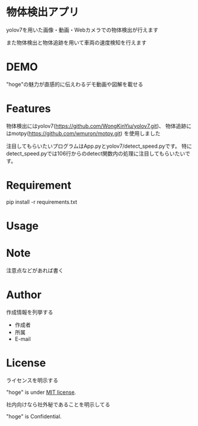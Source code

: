 # 物体検出アプリ
 
yolov7を用いた画像・動画・Webカメラでの物体検出が行えます

また物体検出と物体追跡を用いて車両の速度検知を行えます
 
# DEMO
 
"hoge"の魅力が直感的に伝えわるデモ動画や図解を載せる
 
# Features
 
 物体検出にはyolov7(https://github.com/WongKinYiu/yolov7.git)、
 物体追跡にはmotpy(https://github.com/wmuron/motpy.git)
 を使用しました
 
注目してもらいたいプログラムはApp.pyとyolov7/detect_speed.pyです。
特にdetect_speed.pyでは106行からのdetect関数内の処理に注目してもらいたいです。
 
# Requirement
 
 pip install -r requirements.txt
 
# Usage
 
 
 
# Note
 
注意点などがあれば書く
 
# Author
 
作成情報を列挙する
 
* 作成者
* 所属
* E-mail
 
# License
ライセンスを明示する
 
"hoge" is under [MIT license](https://en.wikipedia.org/wiki/MIT_License).
 
社内向けなら社外秘であることを明示してる
 
"hoge" is Confidential.

